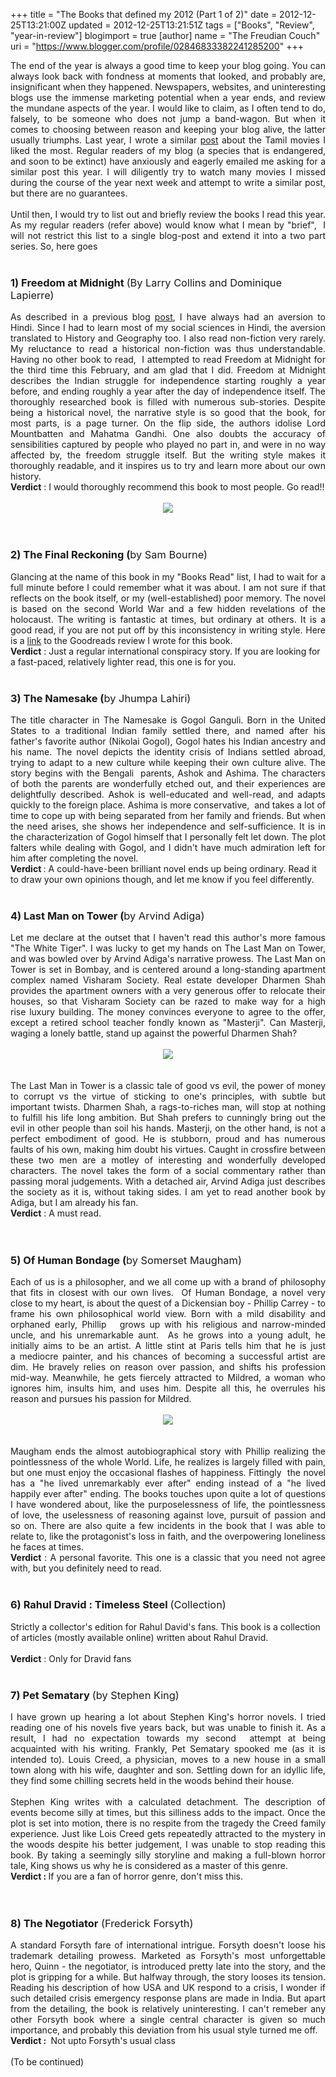+++
title = "The Books that defined my 2012 (Part 1 of 2)"
date = 2012-12-25T13:21:00Z
updated = 2012-12-25T13:21:51Z
tags = ["Books", "Review", "year-in-review"]
blogimport = true 
[author]
	name = "The Freudian Couch"
	uri = "https://www.blogger.com/profile/02846833382241285200"
+++

<div dir="ltr" style="text-align: left;" trbidi="on">
<div style="text-align: justify;">
The end of the year is always a good time to keep your blog going. You can always look back with fondness at moments that looked, and probably are, insignificant when they happened. Newspapers, websites, and uninteresting blogs use the immense marketing potential when a year ends, and review the mundane aspects of the year. I would like to claim, as I often tend to do, falsely, to be someone who does not jump a band-wagon. But when it comes to choosing between reason and keeping your blog alive, the latter usually triumphs.&nbsp;Last year, I wrote a similar <a href="http://www.adarsh89.blogspot.in/2012/01/kollywood-in-2011-my-personal.html" target="_blank">post</a>&nbsp;about the Tamil movies I liked the most. Regular readers of my blog (a species that is endangered, and soon to be extinct) have anxiously and eagerly emailed me asking for a similar post this year. I will diligently try to watch many movies I missed during the course of the year next week and attempt to write a similar post, but there are no guarantees.</div>
<div style="text-align: justify;">
<br /></div>
<div style="text-align: justify;">
Until then, I would try to list out and briefly review the books I read this year. As my regular readers (refer above) would know what I mean by "brief", &nbsp;I will not restrict this list to a single blog-post and extend it into a two part series. So, here goes</div>
<div style="text-align: justify;">
<br /></div>
<h3 style="text-align: left;">
<b>1) Freedom at Midnight </b><span style="font-weight: normal;">(By Larry Collins and Dominique Lapierre)</span></h3>
<div style="text-align: justify;">
As described in a previous blog <a href="http://www.adarsh89.blogspot.in/2012/10/the-hindi-test.html" target="_blank">post</a>, I have always had an aversion to Hindi. Since I had to learn most of my social sciences in Hindi, the aversion translated to History and Geography too. I also read non-fiction very rarely. My reluctance to read a historical non-fiction was thus understandable. Having no other book to read, &nbsp;I attempted to read Freedom at Midnight for the third time this February, and am glad that I did. Freedom at Midnight describes the Indian struggle for independence starting roughly a year before, and ending roughly a year after the day of independence itself. The thoroughly researched book is filled with numerous sub-stories. Despite being a historical novel, the narrative style is so good that the book, for most parts, is a page turner. On the flip side, the authors idolise Lord Mountbatten and Mahatma Gandhi. One also doubts the accuracy of sensibilities captured by people who played no part in, and were in no way affected by, the freedom struggle itself. But the writing style makes it thoroughly readable, and it inspires us to try and learn more about our own history.</div>
<b>Verdict</b> : I would thoroughly recommend this book to most people. Go read!!<br />
<br />
<div class="separator" style="clear: both; text-align: center;">
<a href="https://blogger.googleusercontent.com/img/b/R29vZ2xl/AVvXsEh7Cy2_OvzH7aAcJHZDEECw-TQPcOiu8cSux2Qvhbt_6uLmnjCVelqknKlxoR0Ka3S1F0pfzK0GUqlegKSJxW1mg3VVGx8UG6ZMSRNB41kRTgXVrzed2w8p4R3xDZXZJiZ2PHhs6L5cMRlG/s1600/freedomatmidnight.jpg" imageanchor="1" style="margin-left: 1em; margin-right: 1em;"><img border="0" src="https://blogger.googleusercontent.com/img/b/R29vZ2xl/AVvXsEh7Cy2_OvzH7aAcJHZDEECw-TQPcOiu8cSux2Qvhbt_6uLmnjCVelqknKlxoR0Ka3S1F0pfzK0GUqlegKSJxW1mg3VVGx8UG6ZMSRNB41kRTgXVrzed2w8p4R3xDZXZJiZ2PHhs6L5cMRlG/s1600/freedomatmidnight.jpg" /></a></div>
<br />
<br />
<h3 style="text-align: left;">
<b>2) The Final Reckoning (</b><span style="font-weight: normal;">by Sam Bourne)</span></h3>
<div style="text-align: justify;">
Glancing at the name of this book in my "Books Read" list, I had to wait for a full minute before I could remember what it was about. I am not sure if that reflects on the book itself, or my (well-established) poor memory. The novel is based on the second World War and a few hidden&nbsp;revelations&nbsp;of the holocaust. The writing is fantastic at times, but ordinary at others. It is a good read, if you are not put off by this inconsistency in writing style. Here is a <a href="http://www.goodreads.com/review/show/299659578" target="_blank">link</a> to the Goodreads review I wrote for this book.</div>
<b>Verdict</b> : Just a regular international conspiracy story. If you are looking for a fast-paced, relatively lighter read, this one is for you.<br />
<br />
<h3 style="text-align: left;">
<b>3) The Namesake (</b><span style="font-weight: normal;">by Jhumpa Lahiri)</span></h3>
<div style="text-align: justify;">
The title character in The Namesake is Gogol Ganguli. Born in the United States to a traditional Indian family settled there, and named after his father's favorite author (Nikolai Gogol), Gogol hates his Indian ancestry and his name. The novel depicts the identity crisis of Indians settled abroad, trying to adapt to a new culture while keeping their own culture alive. The story begins with the Bengali &nbsp;parents, Ashok and Ashima. The characters of both the parents are wonderfully etched out, and their experiences are delightfully described. Ashok is well-educated and well-read, and adapts quickly to the&nbsp;foreign&nbsp;place. Ashima is more conservative, &nbsp;and takes a lot of time to cope up with being separated from her family and friends. But when the need arises, she shows her independence and self-sufficience. It is in the&nbsp;characterization&nbsp;of Gogol himself that I personally felt let down. The plot falters while dealing with Gogol, and I didn't have much admiration left for him after completing the novel.</div>
<b>Verdict </b>: A could-have-been brilliant novel ends up being ordinary. Read it to draw your own opinions though, and let me know if you feel differently.<br />
<br />
<h3 style="text-align: left;">
<b>4) Last Man on Tower (</b><span style="font-weight: normal;">by Arvind Adiga)</span></h3>
<div>
<div style="text-align: justify;">
Let me declare at the outset that I haven't read this author's more famous "The White Tiger". I was lucky to get my hands on The Last Man on Tower, and was bowled over by Arvind Adiga's narrative prowess. The Last Man on Tower is set in Bombay, and is&nbsp;centered&nbsp;around a long-standing apartment complex named Visharam Society. Real estate developer Dharmen Shah provides the apartment owners with a very generous offer to relocate their houses, so that Visharam Society can be razed to make way for a high rise&nbsp;luxury building. The money convinces everyone to agree to the offer, except a retired school teacher fondly known as "Masterji". Can Masterji, waging a lonely battle, stand up against the powerful Dharmen Shah?</div>
<div style="text-align: justify;">
<br /></div>
<div class="separator" style="clear: both; text-align: center;">
<a href="https://blogger.googleusercontent.com/img/b/R29vZ2xl/AVvXsEjaG95WhK9ObKFXb0ccV3NDn4clBZb5PWJMEwczk0VtCcaW5TdC_w3yVmMLeCoe5isbu39aNNR9COaXghLZFB6cNT1JRp_7QoaKnoJxa4gSRCjSS9YmiUoMqJG1vRrMgaYm2vd6dPrD2CFh/s1600/LastManOnTower.jpg" imageanchor="1" style="margin-left: 1em; margin-right: 1em;"><img border="0" src="https://blogger.googleusercontent.com/img/b/R29vZ2xl/AVvXsEjaG95WhK9ObKFXb0ccV3NDn4clBZb5PWJMEwczk0VtCcaW5TdC_w3yVmMLeCoe5isbu39aNNR9COaXghLZFB6cNT1JRp_7QoaKnoJxa4gSRCjSS9YmiUoMqJG1vRrMgaYm2vd6dPrD2CFh/s1600/LastManOnTower.jpg" /></a></div>
<div style="text-align: justify;">
<br /></div>
</div>
<div>
<div style="text-align: justify;">
<br /></div>
</div>
<div>
<div style="text-align: justify;">
The Last Man in Tower is a classic tale of good vs evil, the power of money to corrupt vs the virtue of sticking to one's principles, with subtle but important twists. Dharmen Shah, a rags-to-riches man, will stop at nothing to fulfill his life long ambition. But Shah prefers to cunningly bring out the evil in other people than soil his hands. Masterji, on the other hand, is not a perfect embodiment of good. He is stubborn, proud and has numerous faults of his own, making him doubt his virtues. Caught in crossfire between these two men are a motley of interesting and wonderfully developed characters. The novel takes the form of a social commentary rather than passing moral judgements. With a detached air, Arvind Adiga just describes the society as it is, without taking sides. I am yet to read another book by Adiga, but I am already his fan.</div>
</div>
<div>
<b>Verdict</b> : A must read.<br />
<br /></div>
<div>
<br />
<h3 style="text-align: left;">
5) Of Human Bondage (<span style="font-weight: normal;">by Somerset Maugham)</span></h3>
</div>
<div>
<div style="text-align: justify;">
Each of us is a philosopher, and we all come up with a brand of philosophy that fits in closest with our own lives. &nbsp;Of Human Bondage, a novel very close to my heart, is about the quest of a Dickensian boy - Phillip Carrey - to frame his own philosophical world view. Born with a mild disability and orphaned early, Phillip &nbsp; grows up with his religious and narrow-minded uncle, and his unremarkable aunt. &nbsp;As he grows into a young adult, he initially aims to be an artist. A little stint at Paris tells him that he is just a&nbsp;mediocre&nbsp;painter, and his chances of becoming a successful artist are dim. He bravely relies on reason over passion, and shifts his profession mid-way. Meanwhile, he gets fiercely attracted to Mildred, a woman who ignores him, insults him, and uses him. Despite all this, he overrules his reason and pursues his passion for Mildred.&nbsp;</div>
<div style="text-align: justify;">
<br /></div>
<div class="separator" style="clear: both; text-align: center;">
<a href="https://blogger.googleusercontent.com/img/b/R29vZ2xl/AVvXsEhSOtdJ-hmIfByVxj4jhJjqmuh6pX95xbxaKLnpyP1MYp91PV3nYv4VFcvmHrQQvfDTfmJyWr0j2KqvVx3BYNfnHqxxjxElgOeOwZIU7nN5N8fflb04Sgxn2L8__jNVRUeFZxeGct1WOjri/s1600/OfhumanBondage.jpg" imageanchor="1" style="margin-left: 1em; margin-right: 1em;"><img border="0" src="https://blogger.googleusercontent.com/img/b/R29vZ2xl/AVvXsEhSOtdJ-hmIfByVxj4jhJjqmuh6pX95xbxaKLnpyP1MYp91PV3nYv4VFcvmHrQQvfDTfmJyWr0j2KqvVx3BYNfnHqxxjxElgOeOwZIU7nN5N8fflb04Sgxn2L8__jNVRUeFZxeGct1WOjri/s1600/OfhumanBondage.jpg" /></a></div>
<div style="text-align: justify;">
<br /></div>
</div>
<div>
<div style="text-align: justify;">
<br /></div>
</div>
<div>
<div style="text-align: justify;">
Maugham ends the almost autobiographical story with Phillip realizing the pointlessness of the whole World. Life, he realizes is largely filled with pain, but one must enjoy the occasional flashes of happiness. Fittingly &nbsp;the novel has a "he lived unremarkably&nbsp;ever after" ending instead of a "he lived happily ever after" ending. The books touches upon quite a lot of questions I have wondered about, like the purposelessness of life, the pointlessness of love, the uselessness of reasoning against love, pursuit of passion and so on. There are also quite a few incidents in the book that I was able to relate to, like the&nbsp;protagonist's&nbsp;loss in faith, and the overpowering loneliness he faces at times.</div>
<div style="text-align: justify;">
<b style="text-align: left;">Verdict</b><span style="text-align: left;"> : A personal favorite. This one is a classic that you need not agree with, but you definitely need to read.</span></div>
<div style="text-align: justify;">
<span style="text-align: left;"><br /></span></div>
<h3 style="text-align: left;">
<b>6) Rahul Dravid : Timeless Steel </b><span style="font-weight: normal;">(Collection)</span></h3>
<span style="text-align: justify;">Strictly a collector's edition for Rahul David's fans. This book is a collection of articles (mostly available online) written about Rahul Dravid.</span><br />
<br />
<div style="text-align: justify;">
<b style="text-align: left;">Verdict</b><span style="text-align: left;"> : Only for Dravid fans</span></div>
<div style="text-align: justify;">
<span style="text-align: left;"><br /></span></div>
<h3 style="text-align: left;">
<b>7) Pet Sematary</b> <span style="font-weight: normal;">(by Stephen King)</span></h3>
<div style="text-align: justify;">
I have grown up hearing a lot about Stephen King's horror novels. I tried reading one of his novels five years back, but was unable to finish it. As a result, I had no expectation towards my second &nbsp;attempt at being acquainted with his writing. Frankly, Pet Sematary spooked me (as it is intended to). Louis Creed, a physician, moves to a new house in a small town along with his wife, daughter and son. Settling down for an idyllic life, they find some chilling secrets held in the woods behind their house.</div>
<div style="text-align: left;">
<br /></div>
<div style="text-align: justify;">
Stephen King writes with a calculated detachment. The description of events become silly at times, but this silliness adds to the impact. Once the plot is set into motion, there is no respite from the tragedy the Creed family experience. Just like Lois Creed gets repeatedly attracted to the mystery in the woods despite his better judgement, I was unable to stop reading this book. By taking a seemingly silly storyline and making a full-blown horror tale, King shows us why he is considered as a master of this genre.</div>
<b>Verdict : </b>If you are a fan of horror genre, don't miss this.<br />
<br />
<br />
<h3 style="text-align: left;">
8)&nbsp;The Negotiator<span style="font-weight: normal;"> (Frederick Forsyth)</span></h3>
</div>
<div>
<div style="text-align: justify;">
<span style="font-weight: normal;">A standard Forsyth fare of international intrigue.&nbsp;</span>Forsyth doesn't loose his trademark detailing prowess.&nbsp;Marketed as Forsyth's most unforgettable hero, Quinn - the negotiator, is introduced pretty late into the story, and the plot is gripping for a while. But halfway through, the story looses its tension. Reading his description of how USA and UK respond to a crisis, I wonder if such detailed crisis emergency response plans are made in India. But apart from the detailing, the book is relatively uninteresting. I can't remeber any other Forsyth book where a single central character is given so much importance, and probably this deviation from his usual style turned me off.</div>
</div>
<div>
<b>Verdict : </b>&nbsp;Not upto Forsyth's usual class<br />
<br />
(To be continued)</div>
</div>

